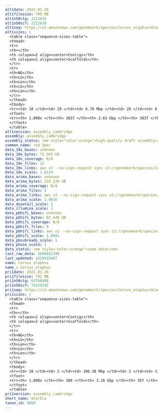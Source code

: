 ```yaml
---
alt1date: 2021-02-26
alt1filesize: 700 MB
alt1n50ctg: 2212639
alt1n50scf: 2212639
alt1seq: https://s3.amazonaws.com/genomeark/species/Cervus_elaphus/mCanLor1/assembly_cambridge/mCerEla1.alt.asm.20210226.fasta.gz
alt1sizes: |
  <table class="sequence-sizes-table">
  <thead>
  <tr>
  <th></th>
  <th colspan=2 align=center>Contigs</th>
  <th colspan=2 align=center>Scaffolds</th>
  </tr>
  <tr>
  <th>NG</th>
  <th>LG</th>
  <th>Len</th>
  <th>LG</th>
  <th>Len</th>
  </tr>
  </thead>
  <tbody>
  <tr><td> 10 </td><td> 29 </td><td> 6.78 Mbp </td><td> 29 </td><td> 6.78 Mbp </td></tr>  <tr><td> 20 </td><td> 78 </td><td> 4.57 Mbp </td><td> 78 </td><td> 4.57 Mbp </td></tr>  <tr><td> 30 </td><td> 145 </td><td> 3.51 Mbp </td><td> 145 </td><td> 3.51 Mbp </td></tr>  <tr><td> 40 </td><td> 232 </td><td> 2.70 Mbp </td><td> 232 </td><td> 2.70 Mbp </td></tr>  <tr style="background-color:#cccccc;"><td> 50 </td><td> 340 </td><td> 2.21 Mbp </td><td> 340 </td><td> 2.21 Mbp </td></tr>  <tr><td> 60 </td><td> 474 </td><td> 1.71 Mbp </td><td> 474 </td><td> 1.71 Mbp </td></tr>  <tr><td> 70 </td><td> 649 </td><td> 1.32 Mbp </td><td> 649 </td><td> 1.32 Mbp </td></tr>  <tr><td> 80 </td><td> 890 </td><td> 0.90 Mbp </td><td> 890 </td><td> 0.90 Mbp </td></tr>  <tr><td> 90 </td><td> 1286 </td><td> 0.46 Mbp </td><td> 1286 </td><td> 0.46 Mbp </td></tr>  <tr><td> 100 </td><td> 3836 </td><td> 4.53 Kbp </td><td> 3836 </td><td> 4.53 Kbp </td></tr>  </tbody>
  <tfoot>
  <tr><th> 1.000x </th><th> 3837 </th><th> 2.63 Gbp </th><th> 3837 </th><th> 2.63 Gbp </th></tr>
  </tfoot>
  </table>
alt1version: assembly_cambridge
assembly: assembly_cambridge
assembly_status: <em style="color:orange">high-quality draft assembly</em>
common_name: red deer
data_10x_bases: unknown
data_10x_bytes: 72.565 GB
data_10x_coverage: N/A
data_10x_files: 12
data_10x_links: aws s3 --no-sign-request sync s3://genomeark/species/Cervus_elaphus/mCerEla1/genomic_data/10x/ .<br>
data_10x_scale: 1.6124
data_arima_bases: unknown
data_arima_bytes: 225.239 GB
data_arima_coverage: N/A
data_arima_files: 2
data_arima_links: aws s3 --no-sign-request sync s3://genomeark/species/Cervus_elaphus/mCerEla1/genomic_data/arima/ .<br>
data_arima_scale: 1.9036
data_dovetail_scale: 1
data_illumina_scale: 1
data_pbhifi_bases: unknown
data_pbhifi_bytes: 82.448 GB
data_pbhifi_coverage: N/A
data_pbhifi_files: 8
data_pbhifi_links: aws s3 --no-sign-request sync s3://genomeark/species/Cervus_elaphus/mCerEla1/genomic_data/pacbio/ . --exclude "*subreads.bam*"<br>
data_pbhifi_scale: 1.0891
data_pbsubreads_scale: 1
data_phase_scale: 1
data_status: <em style="color:orange">some data</em>
last_raw_data: 1606831399
last_updated: 1619515947
name: Cervus elaphus
name_: Cervus_elaphus
pri1date: 2021-02-26
pri1filesize: 792 MB
pri1n50ctg: 63760408
pri1n50scf: 71624245
pri1seq: https://s3.amazonaws.com/genomeark/species/Cervus_elaphus/mCanLor1/assembly_cambridge/mCerEla1.pri.asm.20210226.fasta.gz
pri1sizes: |
  <table class="sequence-sizes-table">
  <thead>
  <tr>
  <th></th>
  <th colspan=2 align=center>Contigs</th>
  <th colspan=2 align=center>Scaffolds</th>
  </tr>
  <tr>
  <th>NG</th>
  <th>LG</th>
  <th>Len</th>
  <th>LG</th>
  <th>Len</th>
  </tr>
  </thead>
  <tbody>
  <tr><td> 10 </td><td> 2 </td><td> 106.38 Mbp </td><td> 2 </td><td> 110.67 Mbp </td></tr>  <tr><td> 20 </td><td> 6 </td><td> 86.20 Mbp </td><td> 5 </td><td> 94.14 Mbp </td></tr>  <tr><td> 30 </td><td> 9 </td><td> 79.32 Mbp </td><td> 9 </td><td> 82.66 Mbp </td></tr>  <tr><td> 40 </td><td> 14 </td><td> 71.72 Mbp </td><td> 13 </td><td> 77.23 Mbp </td></tr>  <tr style="background-color:#cccccc;"><td> 50 </td><td> 18 </td><td style="background-color:#88ff88;"> 63.76 Mbp </td><td> 17 </td><td style="background-color:#88ff88;"> 71.62 Mbp </td></tr>  <tr><td> 60 </td><td> 24 </td><td> 55.81 Mbp </td><td> 22 </td><td> 63.04 Mbp </td></tr>  <tr><td> 70 </td><td> 30 </td><td> 49.13 Mbp </td><td> 27 </td><td> 52.23 Mbp </td></tr>  <tr><td> 80 </td><td> 37 </td><td> 33.46 Mbp </td><td> 34 </td><td> 38.53 Mbp </td></tr>  <tr><td> 90 </td><td> 69 </td><td> 4.42 Mbp </td><td> 64 </td><td> 4.47 Mbp </td></tr>  <tr><td> 100 </td><td> 387 </td><td> 16.43 Kbp </td><td> 356 </td><td> 16.43 Kbp </td></tr>  </tbody>
  <tfoot>
  <tr><th> 1.000x </th><th> 388 </th><th> 3.16 Gbp </th><th> 357 </th><th> 3.16 Gbp </th></tr>
  </tfoot>
  </table>
pri1version: assembly_cambridge
short_name: mCerEla
taxon_id: 9860
---
```

